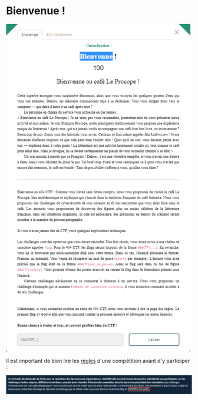 # Bienvenue !

<img alt="énoncé du challenge" src="enonce.png" width=500>

Il est important de bien lire les [règles](https://ctf.404ctf.fr/rules) d'une compétition avant d'y participer :

![](rules.png)
